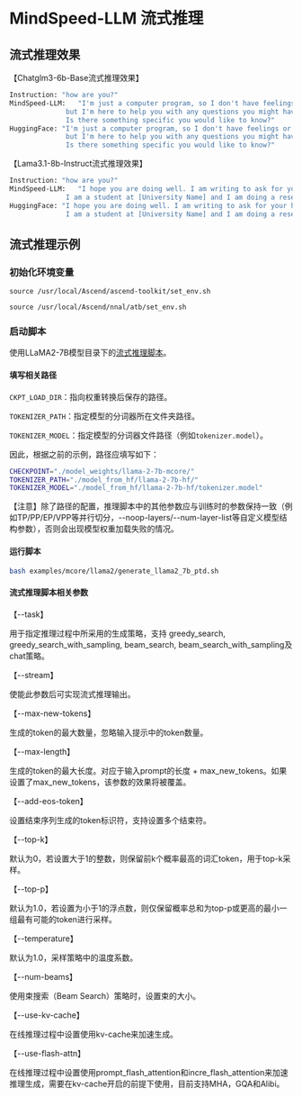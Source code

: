 # MindSpeed-LLM 流式推理

## 流式推理效果

【Chatglm3-6b-Base流式推理效果】

```bash
Instruction: "how are you?"
MindSpeed-LLM:   "I'm just a computer program, so I don't have feelings or physical sensations, \
              but I'm here to help you with any questions you might have. \
              Is there something specific you would like to know?"
HuggingFace: "I'm just a computer program, so I don't have feelings or physical sensations, \
              but I'm here to help you with any questions you might have. \
              Is there something specific you would like to know?"
```

【Lama3.1-8b-Instruct流式推理效果】

```bash
Instruction: "how are you?"
MindSpeed-LLM:   "I hope you are doing well. I am writing to ask for your help with a project I am working on. \
              I am a student at [University Name] and I am doing a research project on [Topic]."
HuggingFace: "I hope you are doing well. I am writing to ask for your help with a project I am working on.\ 
              I am a student at [University Name] and I am doing a research project on [Topic]."
```

## 流式推理示例

### 初始化环境变量 

`source /usr/local/Ascend/ascend-toolkit/set_env.sh`

`source /usr/local/Ascend/nnal/atb/set_env.sh`

### 启动脚本

使用LLaMA2-7B模型目录下的[流式推理脚本](../../../../examples/mcore/llama2/generate_llama2_7b_ptd.sh)。

#### 填写相关路径

`CKPT_LOAD_DIR`：指向权重转换后保存的路径。

`TOKENIZER_PATH`：指定模型的分词器所在文件夹路径。

`TOKENIZER_MODEL`：指定模型的分词器文件路径（例如`tokenizer.model`）。


因此，根据之前的示例，路径应填写如下：
```bash
CHECKPOINT="./model_weights/llama-2-7b-mcore/"
TOKENIZER_PATH="./model_from_hf/llama-2-7b-hf/"
TOKENIZER_MODEL="./model_from_hf/llama-2-7b-hf/tokenizer.model"
```
【注意】除了路径的配置，推理脚本中的其他参数应与训练时的参数保持一致（例如TP/PP/EP/VPP等并行切分，--noop-layers/--num-layer-list等自定义模型结构参数），否则会出现模型权重加载失败的情况。
#### 运行脚本

```bash
bash examples/mcore/llama2/generate_llama2_7b_ptd.sh
```


#### 流式推理脚本相关参数

【--task】

用于指定推理过程中所采用的生成策略，支持 greedy_search, greedy_search_with_sampling, beam_search, beam_search_with_sampling及chat策略。

【--stream】

使能此参数后可实现流式推理输出。

【--max-new-tokens】

生成的token的最大数量，忽略输入提示中的token数量。

【--max-length】

生成的token的最大长度。对应于输入prompt的长度 + max_new_tokens。如果设置了max_new_tokens，该参数的效果将被覆盖。

【--add-eos-token】

设置结束序列生成的token标识符，支持设置多个结束符。

【--top-k】

默认为0，若设置大于1的整数，则保留前k个概率最高的词汇token，用于top-k采样。

【--top-p】

默认为1.0，若设置为小于1的浮点数，则仅保留概率总和为top-p或更高的最小一组最有可能的token进行采样。

【--temperature】

默认为1.0，采样策略中的温度系数。

【--num-beams】

使用束搜索（Beam Search）策略时，设置束的大小。

【--use-kv-cache】

在线推理过程中设置使用kv-cache来加速生成。

【--use-flash-attn】

在线推理过程中设置使用prompt_flash_attention和incre_flash_attention来加速推理生成，需要在kv-cache开启的前提下使用，目前支持MHA，GQA和Alibi。
